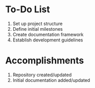 # To-Do List
1. Set up project structure
2. Define initial milestones
3. Create documentation framework
4. Establish development guidelines

# Accomplishments
1. Repository created/updated
2. Initial documentation added/updated